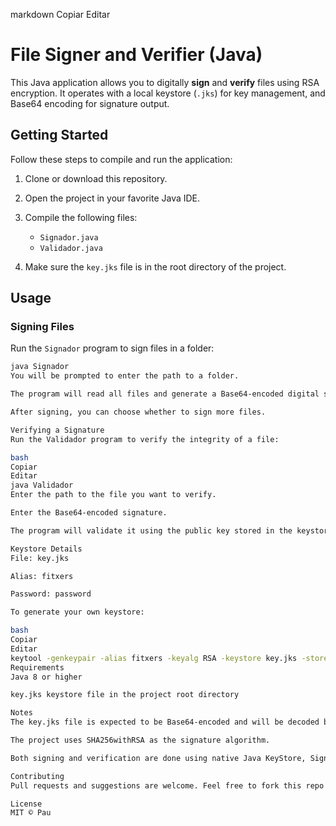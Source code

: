 
markdown
Copiar
Editar
# File Signer and Verifier (Java)

This Java application allows you to digitally **sign** and **verify** files using RSA encryption. It operates with a local keystore (`.jks`) for key management, and Base64 encoding for signature output.

## Getting Started

Follow these steps to compile and run the application:

1. Clone or download this repository.

2. Open the project in your favorite Java IDE.

3. Compile the following files:
   - `Signador.java`
   - `Validador.java`

4. Make sure the `key.jks` file is in the root directory of the project.

## Usage

### Signing Files

Run the `Signador` program to sign files in a folder:

```bash
java Signador
You will be prompted to enter the path to a folder.

The program will read all files and generate a Base64-encoded digital signature for each.

After signing, you can choose whether to sign more files.

Verifying a Signature
Run the Validador program to verify the integrity of a file:

bash
Copiar
Editar
java Validador
Enter the path to the file you want to verify.

Enter the Base64-encoded signature.

The program will validate it using the public key stored in the keystore.

Keystore Details
File: key.jks

Alias: fitxers

Password: password

To generate your own keystore:

bash
Copiar
Editar
keytool -genkeypair -alias fitxers -keyalg RSA -keystore key.jks -storepass password
Requirements
Java 8 or higher

key.jks keystore file in the project root directory

Notes
The key.jks file is expected to be Base64-encoded and will be decoded before loading.

The project uses SHA256withRSA as the signature algorithm.

Both signing and verification are done using native Java KeyStore, Signature, and Base64 libraries.

Contributing
Pull requests and suggestions are welcome. Feel free to fork this repo and improve it!

License
MIT © Pau
